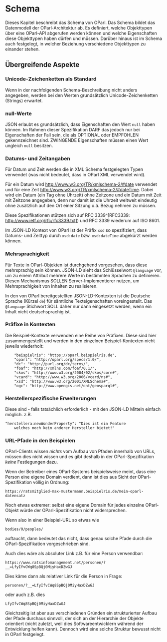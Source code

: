 Schema
======

Dieses Kapitel beschreibt das Schema von OParl. Das Schema bildet das
Datenmodell der OParl-Architektur ab. Es definiert, welche Objekttypen
über eine OParl-API abgerufen werden können und welche Eigenschaften
diese Objekttypen haben dürfen und müssen. Darüber hinaus ist im Schema
auch festgelegt, in welcher Beziehung verschiedene Objekttypen zu
einander stehen.


Übergreifende Aspekte
---------------------

### Unicode-Zeichenketten als Standard

Wenn in der nachfolgenden Schema-Beschreibung nicht anders angegeben, werden bei
den Werten grundsätzlich Unicode-Zeichenketten (Strings) erwartet.

### null-Werte

JSON erlaubt es grundsätzlich, dass Eigenschaften den Wert `null` haben können.
Im Rahmen dieser Spezifikation DARF das jedoch nur bei Eigenschaften der Fall sein,
die als OPTIONAL oder EMPFOHLEN gekennzeichnet sind. ZWINGENDE Eigenschaften müssen
einen Wert ungleich `null` besitzen.

### Datums- und Zeitangaben

Für Datum und Zeit werden die in XML Schema festgelegten Typen verwendet
(was nicht bedeutet, dass in OParl XML verwendet wird).

Für ein Datum wird http://www.w3.org/TR/xmlschema-2/#date verwendet und
für eine Zeit http://www.w3.org/TR/xmlschema-2/#dateTime. Dabei wird ein
Datum (ein Tag ohne Uhrzeit) ohne Zeitzone und ein Datum mit Zeit mit
Zeitzone angegeben, denn nur damit ist die Uhrzeit weltweit eindeutig
ohne zusätzlich auf den Ort einer Sitzung o.ä. Bezug nehmen zu müssen.

Diese Spezifikationen stützen sich auf RFC 3339^[RFC3339:
<http://www.ietf.org/rfc/rfc3339.txt>]) und RFC 3339 wiederum auf ISO 8601.

Im JSON-LD Kontext von OParl ist der Präfix `xsd` so spezifiziert, dass 
Datums- und Zeittyp durch `xsd:date` bzw. `xsd:dateTime` abgekürzt werden 
können.

### Mehrsprachigkeit

Für Texte in OParl-Objekten ist durchgehend vorgesehen, dass diese 
mehrsprachig sein können. JSON-LD sieht das Schlüsselwort
`@language` vor, um zu einem Attribut mehrere Werte in bestimmten
Sprachen zu definieren. Diesen Mechanismus SOLLEN Server-Implementierer
nutzen, um Mehrsprachigkeit von Inhalten zu realisieren.

In den von OParl bereitgestellten JSON-LD-Kontexten ist die Deutsche Sprache
(Kürzel `de`) für sämtliche Texteigenschaften voreingestellt. Das `@language`
Stichwort SOLL daher nur dann eingesetzt werden, wenn ein Inhalt nicht
deutschsprachig ist.

### Präfixe in Kontexten

Die Beispiel-Kontexte verwenden eine Reihe von Präfixen. Diese sind hier
zusammengestellt und werden in den einzelnen Beispiel-Kontexten nicht
jeweils wiederholt:

~~~~~  {#pcontext_praefixe .json}
    "beispielris": "https://oparl.beispielris.de",
    "oparl": "http://oparl.org/specs/1.0/",
    "dc": "http://purl.org/dc/terms/",
    "foaf": "http://xmlns.com/foaf/0.1/",
    "skos": "http://www.w3.org/2004/02/skos/core#",
    "vcard": "http://www.w3.org/2006/vcard/ns#",
    "xsd": "http://www.w3.org/2001/XMLSchema#",
    "ogc": "http://www.opengis.net/ont/geosparql#",
~~~~~

### Herstellerspezifische Erweiterungen

Diese sind - falls tatsächlich erforderlich - mit den JSON-LD Mitteln einfach möglich. z.B.

~~~~~
"herstellera:newWonderProperty": "Dies ist ein Feature
    welches noch kein anderer Hersteller bietet!"
~~~~~

### URL-Pfade in den Beispielen

OParl-Clients wissen *nichts* vom Aufbau von Pfaden innerhalb von URLs,
müssen dies nicht wissen und es gibt deshalb in der OParl-Spezifikation
*keine* Festlegungen dazu.

Wenn der Betreiber eines OParl-Systems beispielsweise meint, dass eine
Person eine eigene Domain verdient, dann ist dies aus Sicht der OParl-Spezifikation
völlig in Ordnung:

~~~~~~~~~~
https://ratsmitglied-max-mustermann.beispielris.de/mein-oparl-datensatz
~~~~~~~~~~

Noch etwas extremer: selbst eine eigene Domain für jedes einzelne 
OParl-Objekt würde der OParl-Spezifikation nicht widersprechen.

Wenn also in einer Beispiel-URL so etwas wie

~~~~~~~~~~
bodies/0/peoples/
~~~~~~~~~~

auftaucht, dann bedeutet das nicht, dass genau solche Pfade durch
die OParl-Spezifikation vorgeschrieben sind.

Auch dies wäre als absoluter Link z.B. für eine Person verwendbar:

~~~~~~~~~~
https://www.ratsinfomanagement.net/personen/?__=LfyIfvCWq8SpBQj0MiyHaxDZwGJ
~~~~~~~~~~

Dies käme dann als relativer Link für die Person in Frage:

~~~~~~~~~~
personen/?__=LfyIfvCWq8SpBQj0MiyHaxDZwGJ
~~~~~~~~~~

oder auch z.B. dies
~~~~~~~~~~
LfyIfvCWq8SpBQj0MiyHaxDZwGJ
~~~~~~~~~~

Gleichzeitig ist aber aus verschiedenen Gründen ein strukturierter Aufbau
der Pfade durchaus sinnvoll, der sich an der Hierarchie der Objekte
orientiert (nicht zuletzt, weil dies Softwareentwicklern während der
Entwicklung helfen kann). Dennoch wird eine solche Struktur bewusst
nicht in OParl festgelegt.
